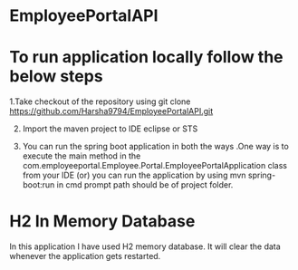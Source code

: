 # EmployeePortalAPI

To run application locally follow the below steps
=================================================

1.Take checkout of the repository using 
  git clone https://github.com/Harsha9794/EmployeePortalAPI.git
  
2. Import the maven project to IDE eclipse or STS 

3. You can run the spring boot application in both the ways .One way is to execute the main method in the com.employeeportal.Employee.Portal.EmployeePortalApplication  class from     your IDE (or) you can run the application by using mvn spring-boot:run in cmd prompt path should be of project folder.
 
 
 H2 In Memory Database
 =======================
 In this application I have used H2 memory database. It will clear the data whenever the application gets restarted.
 
